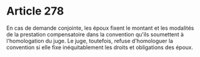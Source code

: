 # Article 278

En cas de demande conjointe, les époux fixent le montant et les modalités de la prestation compensatoire dans la convention qu'ils soumettent à l'homologation du juge.   Le juge, toutefois, refuse d'homologuer la convention si elle fixe inéquitablement les droits et obligations des époux.